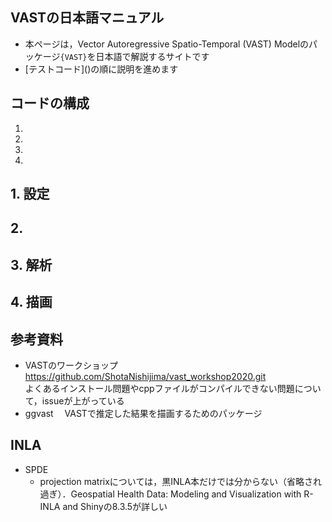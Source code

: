 ## VASTの日本語マニュアル  
* 本ページは，Vector Autoregressive Spatio-Temporal (VAST) Modelのパッケージ`{VAST}`を日本語で解説するサイトです
* [テストコード](<script src="https://gist.github.com/Yuki-Kanamori/42d04d6235170f27e6d7dfce589722a2.js"></script>)の順に説明を進めます

## コードの構成
1.
2.
3.
4.

## 1. 設定
## 2.
## 3. 解析
## 4. 描画

## 参考資料
* VASTのワークショップ  https://github.com/ShotaNishijima/vast_workshop2020.git  
  よくあるインストール問題やcppファイルがコンパイルできない問題について，issueが上がっている
* ggvast　
  VASTで推定した結果を描画するためのパッケージ

## INLA
* SPDE
  * projection matrixについては，黒INLA本だけでは分からない（省略され過ぎ）．Geospatial Health Data: Modeling and Visualization with R-INLA and Shinyの8.3.5が詳しい
